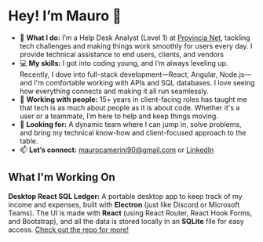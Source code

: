 # **Hey! I’m Mauro** 👋

- 🚀 **What I do:** I’m a Help Desk Analyst (Level 1) at [Provincia Net](https://www.linkedin.com/company/provincia-net), tackling tech challenges and making things work smoothly for users every day. I provide technical assistance to end users, clients, and vendors
- 💻 **My skills:** I got into coding young, and I’m always leveling up. Recently, I dove into full-stack development—React, Angular, Node.js—and I'm comfortable working with APIs and SQL databases. I love seeing how everything connects and making it all run seamlessly.
- 🙌 **Working with people:** 15+ years in client-facing roles has taught me that tech is as much about people as it is about code. Whether it's a user or a teammate, I’m here to help and keep things moving.
- 🤝 **Looking for:** A dynamic team where I can jump in, solve problems, and bring my technical know-how and client-focused approach to the table.
- 📫 **Let’s connect:** maurocamerini90@gmail.com or [LinkedIn](https://www.linkedin.com/in/maurocamerini)

## What I'm Working On
**Desktop React SQL Ledger:** A portable desktop app to keep track of my income and expenses, built with **Electron** (just like Discord or Microsoft Teams). The UI is made with **React** (using React Router, React Hook Forms, and Bootstrap), and all the data is stored locally in an **SQLite** file for easy access. [Check out the repo for more!](https://github.com/MauroCamerini/desktop-react-sql-ledger)
